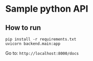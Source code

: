 # Sample python API

## How to run

```
pip install -r requirements.txt
uvicorn backend.main:app
```

Go to: `http://localhost:8000/docs`
